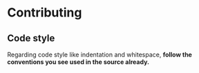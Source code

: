 # Contributing

## Code style
Regarding code style like indentation and whitespace, **follow the conventions you see used in the source already.**